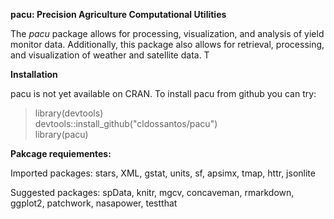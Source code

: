**pacu: Precision Agriculture Computational Utilities**

The *pacu* package allows for processing, visualization,
and analysis of yield monitor data. Additionally, this package
also allows for retrieval, processing, and 
visualization of weather and satellite data. T


**Installation**

pacu is not yet available on CRAN. To install pacu from github you can try:

> library(devtools)\
> devtools::install_github("cldossantos/pacu")\
> library(pacu)

**Pakcage requiementes:**

Imported packages: stars, XML, gstat, units, sf, apsimx, tmap, httr, jsonlite

Suggested packages: spData, knitr, mgcv, concaveman, rmarkdown, ggplot2, patchwork, nasapower, testthat



